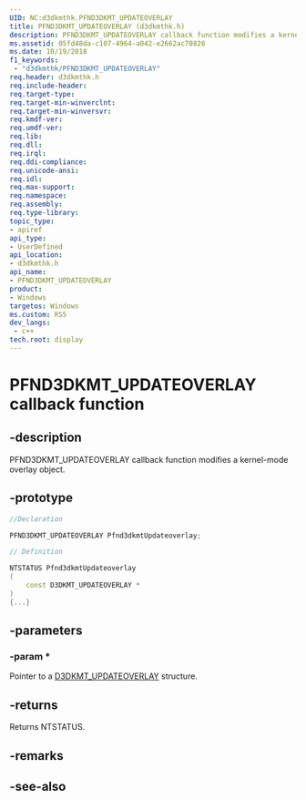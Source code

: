 ```yaml
---
UID: NC:d3dkmthk.PFND3DKMT_UPDATEOVERLAY
title: PFND3DKMT_UPDATEOVERLAY (d3dkmthk.h)
description: PFND3DKMT_UPDATEOVERLAY callback function modifies a kernel-mode overlay object.
ms.assetid: 05fd48da-c107-4964-a042-e2662ac70828
ms.date: 10/19/2018
f1_keywords:
 - "d3dkmthk/PFND3DKMT_UPDATEOVERLAY"
req.header: d3dkmthk.h
req.include-header:
req.target-type:
req.target-min-winverclnt:
req.target-min-winversvr:
req.kmdf-ver:
req.umdf-ver:
req.lib:
req.dll:
req.irql: 
req.ddi-compliance:
req.unicode-ansi:
req.idl:
req.max-support:
req.namespace:
req.assembly:
req.type-library: 
topic_type: 
- apiref
api_type: 
- UserDefined
api_location: 
- d3dkmthk.h
api_name: 
- PFND3DKMT_UPDATEOVERLAY
product:
- Windows
targetos: Windows
ms.custom: RS5
dev_langs:
 - c++
tech.root: display
---
```


# PFND3DKMT_UPDATEOVERLAY callback function

## -description

PFND3DKMT_UPDATEOVERLAY callback function modifies a kernel-mode overlay object.

## -prototype

```cpp
//Declaration

PFND3DKMT_UPDATEOVERLAY Pfnd3dkmtUpdateoverlay; 

// Definition

NTSTATUS Pfnd3dkmtUpdateoverlay 
(
	const D3DKMT_UPDATEOVERLAY *
)
{...}

```

## -parameters

### -param * 

Pointer to a [D3DKMT_UPDATEOVERLAY](ns-d3dkmthk-_d3dkmt_updateoverlay.md) structure.

## -returns

Returns NTSTATUS.


## -remarks




## -see-also
